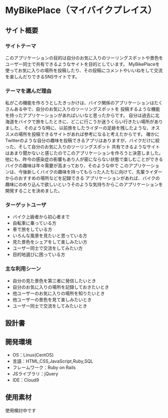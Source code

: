 # MyBikePlace（マイバイクプレイス）

## サイト概要
### サイトテーマ
このアプリケーションの目的は自分のお気に入りのツーリングスポットや景色をユーザー同士で共有できるようなサイトを目的としています。
MyBikePlaceを使ってお気に入りの場所を投稿したり、その投稿にコメントやいいねをして交流を楽しんだりできるSNSサイトです。


### テーマを選んだ理由
私がこの機能を作ろうとしたきっかけは、バイク関係のアプリケーションはたくさんある中で、自分のお気に入りのツーリングスポットを
投稿するような機能を持ったアプリケーションがあればいいなと思ったからです。
自分は過去に北海道をバイクで旅をしたときに、どこに行こうか迷うくらい行きたい場所がありました。
そのような時に、以前旅をしたライダーの足跡を残したような、オススメの場所を投稿できるサイトがあれば参考になると考えたからです。
確かにTwitterのような自分の趣味を投稿できるアプリはありますが、バイクだけに絞った、そして自分のお気に入りのツーリングスポット
共有できるようなサイトはあまり聞かないと感じたのでこのアプリケーションを作ろうと決意しました。
他にも、昨今の感染症の影響もあり人が密にならない状態で楽しむことができるバイクの趣味は年々需要が高まっており、そのような中で
このアプリケーションは、今後新しくバイクの趣味を持ってもらった人たちに向けて、先輩ライダーからのおすすめの場所などを記録できる
アプリケーションがあれば、バイクの趣味にのめり込んで欲しいというそのような気持ちからこのアプリケーションを開発することを決めました。

### ターゲットユーザ
- バイク上級者から初心者まで
- 自転車に乗っている方
- 車で旅をしている方
- いろんな風景を見たいと思っている方
- 見た景色をシェアをして楽しみたい方
- ユーザー同士で交流をしてみたい方
- 目的地選びに困っている方

### 主な利用シーン
- 自分の見た景色を第三者に発信したいとき
- 自分のお気に入りの場所を記録しておきたいとき
- 他ユーザーのお気に入りの場所を知りたいとき
- 他ユーザーの景色を見て楽しみたいとき
- ユーザー同士で交流をしてみたいとき

## 設計書


## 開発環境
- OS：Linux(CentOS)
- 言語：HTML,CSS,JavaScript,Ruby,SQL
- フレームワーク：Ruby on Rails
- JSライブラリ：jQuery
- IDE：Cloud9

## 使用素材
使用検討中です
